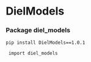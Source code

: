 # DielModels

### Package diel_models

``` pip install DielModels==1.0.1 ```

``` import diel_models```



